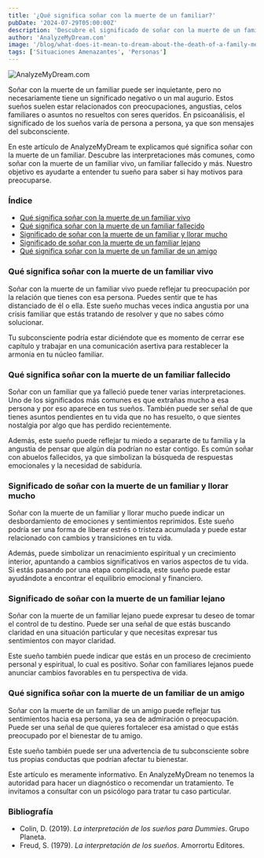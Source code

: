 ```yaml
---
title: '¿Qué significa soñar con la muerte de un familiar?'
pubDate: '2024-07-29T05:00:00Z'
description: 'Descubre el significado de soñar con la muerte de un familiar, ya sea vivo o fallecido, y cómo interpretar estos sueños según tu situación personal.'
author: 'AnalyzeMyDream.com'
image: '/blog/what-does-it-mean-to-dream-about-the-death-of-a-family-member.jpeg'
tags: ['Situaciones Amenazantes', 'Personas']
---
```


![AnalyzeMyDream.com](/blog/what-does-it-mean-to-dream-about-the-death-of-a-family-member.jpeg)

Soñar con la muerte de un familiar puede ser inquietante, pero no necesariamente tiene un significado negativo o un mal augurio. Estos sueños suelen estar relacionados con preocupaciones, angustias, celos familiares o asuntos no resueltos con seres queridos. En psicoanálisis, el significado de los sueños varía de persona a persona, ya que son mensajes del subconsciente.

En este artículo de AnalyzeMyDream te explicamos qué significa soñar con la muerte de un familiar. Descubre las interpretaciones más comunes, como soñar con la muerte de un familiar vivo, un familiar fallecido y más. Nuestro objetivo es ayudarte a entender tu sueño para saber si hay motivos para preocuparse.

### Índice

- [Qué significa soñar con la muerte de un familiar vivo](#qué-significa-soñar-con-la-muerte-de-un-familiar-vivo)
- [Qué significa soñar con la muerte de un familiar fallecido](#qué-significa-soñar-con-la-muerte-de-un-familiar-fallecido)
- [Significado de soñar con la muerte de un familiar y llorar mucho](#significado-de-soñar-con-la-muerte-de-un-familiar-y-llorar-mucho)
- [Significado de soñar con la muerte de un familiar lejano](#significado-de-soñar-con-la-muerte-de-un-familiar-lejano)
- [Qué significa soñar con la muerte de un familiar de un amigo](#qué-significa-soñar-con-la-muerte-de-un-familiar-de-un-amigo)

### Qué significa soñar con la muerte de un familiar vivo

Soñar con la muerte de un familiar vivo puede reflejar tu preocupación por la relación que tienes con esa persona. Puedes sentir que te has distanciado de él o ella. Este sueño muchas veces indica angustia por una crisis familiar que estás tratando de resolver y que no sabes cómo solucionar.

Tu subconsciente podría estar diciéndote que es momento de cerrar ese capítulo y trabajar en una comunicación asertiva para restablecer la armonía en tu núcleo familiar.

### Qué significa soñar con la muerte de un familiar fallecido

Soñar con un familiar que ya falleció puede tener varias interpretaciones. Uno de los significados más comunes es que extrañas mucho a esa persona y por eso aparece en tus sueños. También puede ser señal de que tienes asuntos pendientes en tu vida que no has resuelto, o que sientes nostalgia por algo que has perdido recientemente.

Además, este sueño puede reflejar tu miedo a separarte de tu familia y la angustia de pensar que algún día podrían no estar contigo. Es común soñar con abuelos fallecidos, ya que simbolizan la búsqueda de respuestas emocionales y la necesidad de sabiduría.

### Significado de soñar con la muerte de un familiar y llorar mucho

Soñar con la muerte de un familiar y llorar mucho puede indicar un desbordamiento de emociones y sentimientos reprimidos. Este sueño podría ser una forma de liberar estrés o tristeza acumulada y puede estar relacionado con cambios y transiciones en tu vida.

Además, puede simbolizar un renacimiento espiritual y un crecimiento interior, apuntando a cambios significativos en varios aspectos de tu vida. Si estás pasando por una etapa complicada, este sueño puede estar ayudándote a encontrar el equilibrio emocional y financiero.

### Significado de soñar con la muerte de un familiar lejano

Soñar con la muerte de un familiar lejano puede expresar tu deseo de tomar el control de tu destino. Puede ser una señal de que estás buscando claridad en una situación particular y que necesitas expresar tus sentimientos con mayor claridad.

Este sueño también puede indicar que estás en un proceso de crecimiento personal y espiritual, lo cual es positivo. Soñar con familiares lejanos puede anunciar cambios favorables en tu perspectiva de vida.

### Qué significa soñar con la muerte de un familiar de un amigo

Soñar con la muerte de un familiar de un amigo puede reflejar tus sentimientos hacia esa persona, ya sea de admiración o preocupación. Puede ser una señal de que quieres fortalecer esa amistad o que estás preocupado por el bienestar de tu amigo.

Este sueño también puede ser una advertencia de tu subconsciente sobre tus propias conductas que podrían afectar tu bienestar.

Este artículo es meramente informativo. En AnalyzeMyDream no tenemos la autoridad para hacer un diagnóstico o recomendar un tratamiento. Te invitamos a consultar con un psicólogo para tratar tu caso particular.

### Bibliografía

- Colin, D. (2019). *La interpretación de los sueños para Dummies*. Grupo Planeta. 
- Freud, S. (1979). *La interpretación de los sueños*. Amorrortu Editores.
